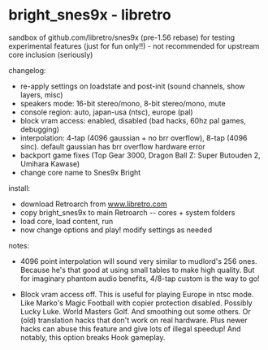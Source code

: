 # bright_snes9x - libretro

sandbox of github.com/libretro/snes9x (pre-1.56 rebase) for testing experimental features (just for fun only!!) - not recommended for upstream core inclusion (seriously)


changelog:
- re-apply settings on loadstate and post-init (sound channels, show layers, misc)
- speakers mode: 16-bit stereo/mono, 8-bit stereo/mono, mute
- console region: auto, japan-usa (ntsc), europe (pal)
- block vram access: enabled, disabled (bad hacks, 60hz pal games, debugging)
- interpolation: 4-tap (4096 gaussian + no brr overflow), 8-tap (4096 sinc). default gaussian has brr overflow hardware error
- backport game fixes (Top Gear 3000, Dragon Ball Z: Super Butouden 2, Umihara Kawase)
- change core name to Snes9x Bright


install:
- download Retroarch from www.libretro.com
- copy bright_snes9x to main Retroarch -- cores + system folders
- load core, load content, run
- now change options and play! modify settings as needed


notes:
- 4096 point interpolation will sound very similar to mudlord's 256 ones. Because he's that good at using small tables to make high quality. But for imaginary phantom audio benefits, 4/8-tap custom is the way to go!

- Block vram access off. This is useful for playing Europe in ntsc mode. Like Marko's Magic Football with copier protection disabled. Possibly Lucky Luke. World Masters Golf. And smoothing out some others. Or (old) translation hacks that don't work on real hardware. Plus newer hacks can abuse this feature and give lots of illegal speedup! And notably, this option breaks Hook gameplay.
